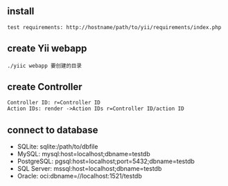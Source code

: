 ## install
	test requirements: http://hostname/path/to/yii/requirements/index.php
	
## create Yii webapp
	./yiic webapp 要创建的目录

## create Controller
	Controller ID: r=Controller ID 
	Action IDs: render ->Action IDs r=Controller ID/action ID

## connect to database
*	 SQLite: sqlite:/path/to/dbfile
*	 MySQL: mysql:host=localhost;dbname=testdb
*	 PostgreSQL: pgsql:host=localhost;port=5432;dbname=testdb
*	 SQL Server: mssql:host=localhost;dbname=testdb
*	 Oracle: oci:dbname=//localhost:1521/testdb


